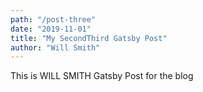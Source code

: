 ```yaml
---
path: "/post-three"
date: "2019-11-01"
title: "My SecondThird Gatsby Post"
author: "Will Smith"
---
```


This is WILL SMITH Gatsby Post for the blog